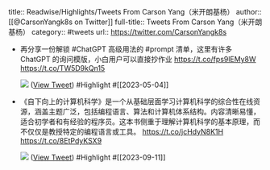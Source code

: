 title:: Readwise/Highlights/Tweets From Carson Yang（米开朗基杨）
author:: [[@CarsonYangk8s on Twitter]]
full-title:: Tweets From Carson Yang（米开朗基杨）
category:: #tweets
url:: https://twitter.com/CarsonYangk8s
- 再分享一份解锁 #ChatGPT 高级用法的 #prompt 清单，这里有许多 ChatGPT 的询问模版，小白用户可以直接抄作业
  https://t.co/fps9lEMy8W https://t.co/TW5D9kQn15
  
  ![](https://pbs.twimg.com/media/FpdZxeGaEAA_6hN.jpg) ([View Tweet](https://twitter.com/CarsonYangk8s/status/1627868512130834432)) #Highlight #[[2023-05-04]]
- 《自下向上的计算机科学》是一个从基础层面学习计算机科学的综合性在线资源，涵盖主题广泛，包括编程语言、算法和计算机体系结构。内容清晰易懂，适合初学者和有经验的程序员。这本书侧重于理解计算机科学的基本原理，而不仅仅是教授特定的编程语言或工具。
  https://t.co/jcHdyN8K1H https://t.co/8EtPdyKSX9
  
  ![](https://pbs.twimg.com/media/F5qKeOlW0AAp3u4.png) ([View Tweet](https://twitter.com/CarsonYangk8s/status/1700824067962478783)) #Highlight #[[2023-09-11]]